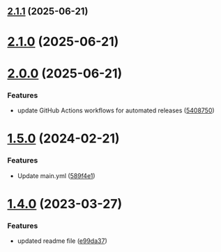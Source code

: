 ## [2.1.1](https://github.com/manthanank/dailydotdevcard/compare/v2.1.0...v2.1.1) (2025-06-21)



# [2.1.0](https://github.com/manthanank/dailydotdevcard/compare/v2.0.0...v2.1.0) (2025-06-21)



# [2.0.0](https://github.com/manthanank/dailydotdevcard/compare/v1.5.0...v2.0.0) (2025-06-21)


### Features

* update GitHub Actions workflows for automated releases ([5408750](https://github.com/manthanank/dailydotdevcard/commit/54087503f3faf183bccef9dbf7aab1a581bed4ed))



# [1.5.0](https://github.com/manthanank/dailydotdevcard/compare/v1.4.0...v1.5.0) (2024-02-21)


### Features

* Update main.yml ([589f4e1](https://github.com/manthanank/dailydotdevcard/commit/589f4e1688ad30f765e38e72dff086afcfc567da))



# [1.4.0](https://github.com/manthanank/dailydotdevcard/compare/v1.3.0...v1.4.0) (2023-03-27)


### Features

* updated readme file ([e99da37](https://github.com/manthanank/dailydotdevcard/commit/e99da377b7455b8ad607764d20702364a7ccad9a))



